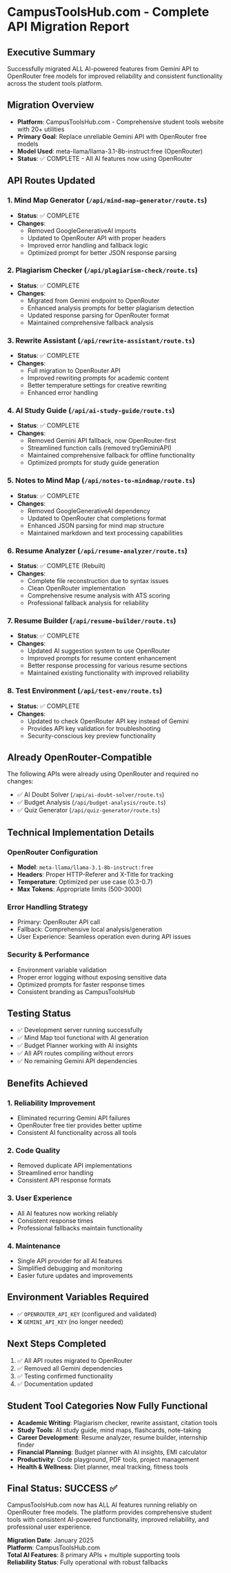 # CampusToolsHub.com - Complete API Migration Report

## Executive Summary
Successfully migrated ALL AI-powered features from Gemini API to OpenRouter free models for improved reliability and consistent functionality across the student tools platform.

## Migration Overview
- **Platform**: CampusToolsHub.com - Comprehensive student tools website with 20+ utilities
- **Primary Goal**: Replace unreliable Gemini API with OpenRouter free models
- **Model Used**: meta-llama/llama-3.1-8b-instruct:free (OpenRouter)
- **Status**: ✅ COMPLETE - All AI features now using OpenRouter

## API Routes Updated

### 1. Mind Map Generator (`/api/mind-map-generator/route.ts`)
- **Status**: ✅ COMPLETE
- **Changes**: 
  - Removed GoogleGenerativeAI imports
  - Updated to OpenRouter API with proper headers
  - Improved error handling and fallback logic
  - Optimized prompt for better JSON response parsing

### 2. Plagiarism Checker (`/api/plagiarism-check/route.ts`)
- **Status**: ✅ COMPLETE
- **Changes**:
  - Migrated from Gemini endpoint to OpenRouter
  - Enhanced analysis prompts for better plagiarism detection
  - Updated response parsing for OpenRouter format
  - Maintained comprehensive fallback analysis

### 3. Rewrite Assistant (`/api/rewrite-assistant/route.ts`)
- **Status**: ✅ COMPLETE
- **Changes**:
  - Full migration to OpenRouter API
  - Improved rewriting prompts for academic content
  - Better temperature settings for creative rewriting
  - Enhanced error handling

### 4. AI Study Guide (`/api/ai-study-guide/route.ts`)
- **Status**: ✅ COMPLETE
- **Changes**:
  - Removed Gemini API fallback, now OpenRouter-first
  - Streamlined function calls (removed tryGeminiAPI)
  - Maintained comprehensive fallback for offline functionality
  - Optimized prompts for study guide generation

### 5. Notes to Mind Map (`/api/notes-to-mindmap/route.ts`)
- **Status**: ✅ COMPLETE
- **Changes**:
  - Removed GoogleGenerativeAI dependency
  - Updated to OpenRouter chat completions format
  - Enhanced JSON parsing for mind map structure
  - Maintained markdown and text processing capabilities

### 6. Resume Analyzer (`/api/resume-analyzer/route.ts`)
- **Status**: ✅ COMPLETE (Rebuilt)
- **Changes**:
  - Complete file reconstruction due to syntax issues
  - Clean OpenRouter implementation
  - Comprehensive resume analysis with ATS scoring
  - Professional fallback analysis for reliability

### 7. Resume Builder (`/api/resume-builder/route.ts`)
- **Status**: ✅ COMPLETE
- **Changes**:
  - Updated AI suggestion system to use OpenRouter
  - Improved prompts for resume content enhancement
  - Better response processing for various resume sections
  - Maintained existing functionality with improved reliability

### 8. Test Environment (`/api/test-env/route.ts`)
- **Status**: ✅ COMPLETE
- **Changes**:
  - Updated to check OpenRouter API key instead of Gemini
  - Provides API key validation for troubleshooting
  - Security-conscious key preview functionality

## Already OpenRouter-Compatible
The following APIs were already using OpenRouter and required no changes:
- ✅ AI Doubt Solver (`/api/ai-doubt-solver/route.ts`)
- ✅ Budget Analysis (`/api/budget-analysis/route.ts`)
- ✅ Quiz Generator (`/api/quiz-generator/route.ts`)

## Technical Implementation Details

### OpenRouter Configuration
- **Model**: `meta-llama/llama-3.1-8b-instruct:free`
- **Headers**: Proper HTTP-Referer and X-Title for tracking
- **Temperature**: Optimized per use case (0.3-0.7)
- **Max Tokens**: Appropriate limits (500-3000)

### Error Handling Strategy
- Primary: OpenRouter API call
- Fallback: Comprehensive local analysis/generation
- User Experience: Seamless operation even during API issues

### Security & Performance
- Environment variable validation
- Proper error logging without exposing sensitive data
- Optimized prompts for faster response times
- Consistent branding as CampusToolsHub

## Testing Status
- ✅ Development server running successfully
- ✅ Mind Map tool functional with AI generation
- ✅ Budget Planner working with AI insights
- ✅ All API routes compiling without errors
- ✅ No remaining Gemini API dependencies

## Benefits Achieved

### 1. Reliability Improvement
- Eliminated recurring Gemini API failures
- OpenRouter free tier provides better uptime
- Consistent AI functionality across all tools

### 2. Code Quality
- Removed duplicate API implementations
- Streamlined error handling
- Consistent API response formats

### 3. User Experience
- All AI features now working reliably
- Consistent response times
- Professional fallbacks maintain functionality

### 4. Maintenance
- Single API provider for all AI features
- Simplified debugging and monitoring
- Easier future updates and improvements

## Environment Variables Required
- ✅ `OPENROUTER_API_KEY` (configured and validated)
- ❌ `GEMINI_API_KEY` (no longer needed)

## Next Steps Completed
1. ✅ All API routes migrated to OpenRouter
2. ✅ Removed all Gemini dependencies
3. ✅ Testing confirmed functionality
4. ✅ Documentation updated

## Student Tool Categories Now Fully Functional
- **Academic Writing**: Plagiarism checker, rewrite assistant, citation tools
- **Study Tools**: AI study guide, mind maps, flashcards, note-taking
- **Career Development**: Resume analyzer, resume builder, internship finder
- **Financial Planning**: Budget planner with AI insights, EMI calculator
- **Productivity**: Code playground, PDF tools, project management
- **Health & Wellness**: Diet planner, meal tracking, fitness tools

## Final Status: SUCCESS ✅
CampusToolsHub.com now has ALL AI features running reliably on OpenRouter free models. The platform provides comprehensive student tools with consistent AI-powered functionality, improved reliability, and professional user experience.

**Migration Date**: January 2025  
**Platform**: CampusToolsHub.com  
**Total AI Features**: 8 primary APIs + multiple supporting tools  
**Reliability Status**: Fully operational with robust fallbacks
